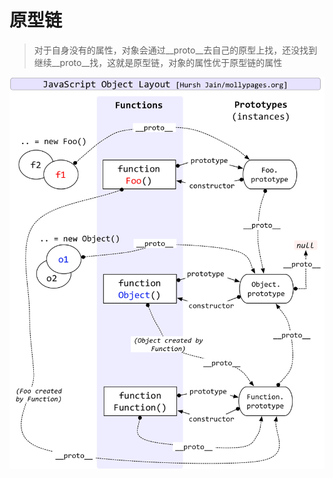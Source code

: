 # 原型链
> 对于自身没有的属性，对象会通过__proto__去自己的原型上找，还没找到继续__proto__找，这就是原型链，对象的属性优于原型链的属性

![avatar](./images/prototype.jpg)